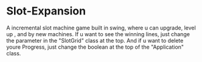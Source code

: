 # Slot-Expansion
A incremental slot machine game built in swing, where u can upgrade, level up , and by new machines. 
If u want to see the winning lines, just change the parameter in the "SlotGrid" class at the top. And if u want to delete youre Progress, just change the boolean at the top of the "Application" class.
